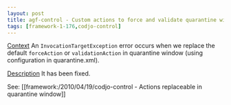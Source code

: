 ```yaml
---
layout: post
title: agf-control - Custom actions to force and validate quarantine window buttons now work
tags: [framework-1-176,codjo-control]
---
```

<u>Context</u>
An ```InvocationTargetException``` error occurs when we replace the default ```forceAction``` or ```validationAction``` in quarantine window (using configuration in quarantine.xml).

<u>Description</u>
It has been fixed.

See: [[framework:/2010/04/19/codjo-control - Actions replaceable in quarantine window]]
